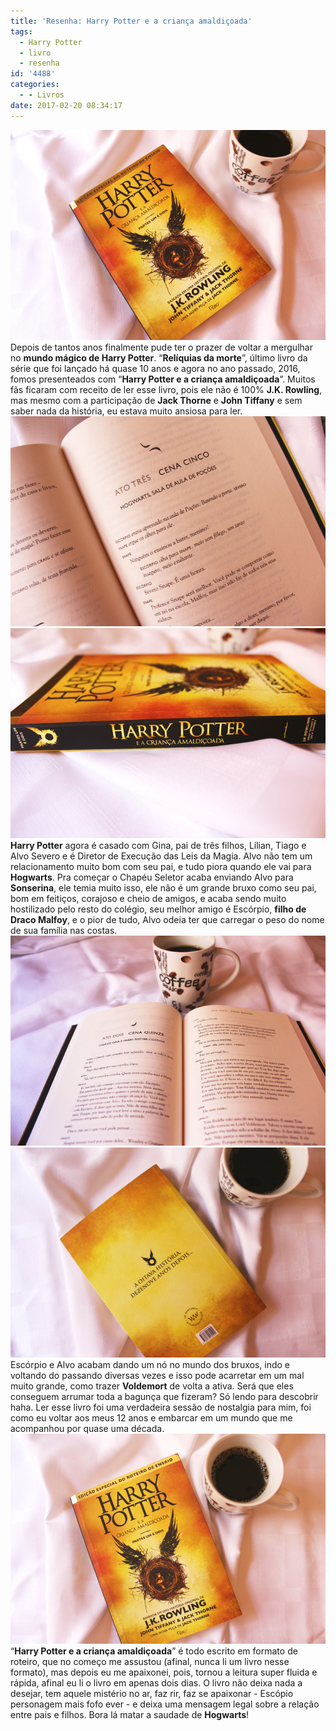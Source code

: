 ```yaml
---
title: 'Resenha: Harry Potter e a criança amaldiçoada'
tags:
  - Harry Potter
  - livro
  - resenha
id: '4488'
categories:
  - - Livros
date: 2017-02-20 08:34:17
---
```


![resumo do livro - Harry Potter e a criança amaldiçoada](/wp-content/uploads/2017/01/resenha-Harry-Potter-e-a-criança-amaldiçoada.jpg) Depois de tantos anos finalmente pude ter o prazer de voltar a mergulhar no **mundo mágico de Harry Potter**. “**Relíquias da morte**”, último livro da série que foi lançado há quase 10 anos e agora no ano passado, 2016, fomos presenteados com “**Harry Potter e a criança amaldiçoada**”. Muitos fãs ficaram com receito de ler esse livro, pois ele não é 100% **J.K. Rowling**, mas mesmo com a participação de **Jack Thorne** e **John Tiffany** e sem saber nada da história, eu estava muito ansiosa para ler. ![páginas do livro - harry potter e a criança amaldiçoada](/wp-content/uploads/2017/01/livro-harry-potter-e-a-criança-amaldiçoada.jpg) ![resenha do livro - harry potter e a criança amaldiçoada](/wp-content/uploads/2017/01/lombada-do-livro-harry-potter-e-a-criança-amaldiçoada.jpg) **Harry Potter** agora é casado com Gina, pai de três filhos, Lílian, Tiago e Alvo Severo e é Diretor de Execução das Leis da Magia. Alvo não tem um relacionamento muito bom com seu pai, e tudo piora quando ele vai para **Hogwarts**. Pra começar o Chapéu Seletor acaba enviando Alvo para **Sonserina**, ele temia muito isso, ele não é um grande bruxo como seu pai, bom em feitiços, corajoso e cheio de amigos, e acaba sendo muito hostilizado pelo resto do colégio, seu melhor amigo é Escórpio, **filho de Draco Malfoy**, e o pior de tudo, Alvo odeia ter que carregar o peso do nome de sua família nas costas. ![resenha - harry potter e a criança amaldiçoada](/wp-content/uploads/2017/01/livro-harry-potter-e-a-criança-amaldiçoada-resenha.jpg) ![livro - harry potter e a criança amaldiçoada - resumo](/wp-content/uploads/2017/01/contra-capa-harry-potter-e-a-criança-amaldiçoada.jpg) Escórpio e Alvo acabam dando um nó no mundo dos bruxos, indo e voltando do passando diversas vezes e isso pode acarretar em um mal muito grande, como trazer **Voldemort** de volta a ativa. Será que eles conseguem arrumar toda a bagunça que fizeram? Só lendo para descobrir haha. Ler esse livro foi uma verdadeira sessão de nostalgia para mim, foi como eu voltar aos meus 12 anos e embarcar em um mundo que me acompanhou por quase uma década. ![resumo livro - harry potter e a criança amaldiçoada](/wp-content/uploads/2017/01/capa-do-livro-harry-potter-e-a-criança-amaldiçoada.jpg) “**Harry Potter e a criança amaldiçoada**” é todo escrito em formato de roteiro, que no começo me assustou (afinal, nunca li um livro nesse formato), mas depois eu me apaixonei, pois, tornou a leitura super fluida e rápida, afinal eu li o livro em apenas dois dias. O livro não deixa nada a desejar, tem aquele mistério no ar, faz rir, faz se apaixonar - Escópio personagem mais fofo ever - e deixa uma mensagem legal sobre a relação entre pais e filhos. Bora lá matar a saudade de **Hogwarts**!
